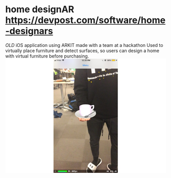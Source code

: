 # home designAR https://devpost.com/software/home-designars
 *OLD* iOS application using ARKIT made with a team at a hackathon
 Used to virtually place furniture and detect surfaces, so users can design a home with virtual furniture before purchasing.
![image-small](https://github.com/Stephenwang3801/home-designAR/blob/master/AR%20Cup.jpg?raw=true)
